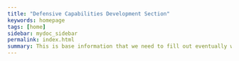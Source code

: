```yaml
---
title: "Defensive Capabilities Development Section"
keywords: homepage
tags: [home]
sidebar: mydoc_sidebar
permalink: index.html
summary: This is base information that we need to fill out eventually with some cool pictures or widgets.  Woot.
---
```

